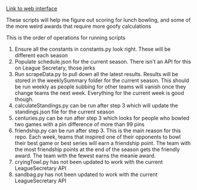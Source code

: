 [Link to web interface](/www)

These scripts will help me figure out scoring for lunch bowling, and some of the more weird awards that require more goofy calculations

This is the order of operations for running scripts
1. Ensure all the constants in constants.py look right. These will be different each season
2. Populate schedule.json for the current season. There isn't an API for this on League Secretary, those jerks
3. Run scrapeData.py to pull down all the latest results. Results will be stored in the weeklySummary folder for the current season. This should be run weekly as people subbing for other teams will vanish once they change teams the next week. Everything for the current week is good though.
4. calculateStandings.py can be run after step 3 which will update the standings.json file for the current season
5. centuries.py can be run after step 3 which looks for people who bowled two games with a pin difference of more than 99 pins
6. friendship.py can be run after step 3. This is the main reason for this repo. Each week, teams that inspired one of their opponents to bowl their best game or best series will earn a friendship point. The team with the most friendship points at the end of the season gets the friendly award. The team with the fewest earns the meanie award.
7. cryingTowl.py has not been updated to work with the current LeagueSecretary API
8. sandbag.py has not been updated to work with the current LeagueSecretary API

